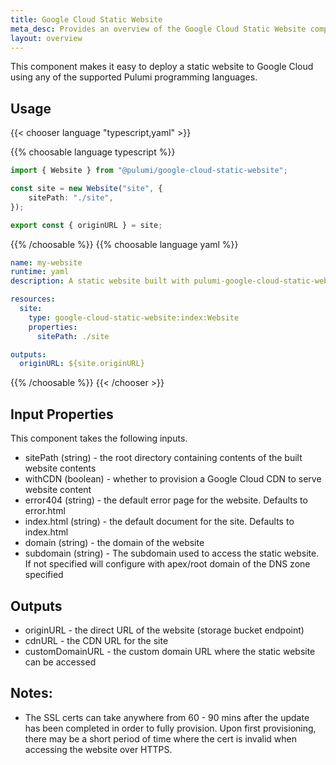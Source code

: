 ```yaml
---
title: Google Cloud Static Website
meta_desc: Provides an overview of the Google Cloud Static Website component.
layout: overview
---
```


This component makes it easy to deploy a static website to Google Cloud using any of the supported Pulumi programming languages.

## Usage

{{< chooser language "typescript,yaml" >}}

{{% choosable language typescript %}}

```typescript
import { Website } from "@pulumi/google-cloud-static-website";

const site = new Website("site", {
    sitePath: "./site",
});

export const { originURL } = site;
```

{{% /choosable %}}
{{% choosable language yaml %}}

```yaml
name: my-website
runtime: yaml
description: A static website built with pulumi-google-cloud-static-website.

resources:
  site:
    type: google-cloud-static-website:index:Website
    properties:
      sitePath: ./site

outputs:
  originURL: ${site.originURL}
```

{{% /choosable %}}
{{< /chooser >}}

## Input Properties

This component takes the following inputs.

- sitePath (string) - the root directory containing contents of the built website contents
- withCDN (boolean) - whether to provision a Google Cloud CDN to serve website content
- error404 (string) - the default error page for the website. Defaults to error.html
- index.html (string) - the default document for the site. Defaults to index.html
- domain (string) - the domain of the website
- subdomain (string) - The subdomain used to access the static website. If not specified will configure with apex/root domain of the DNS zone specified

## Outputs

- originURL - the direct URL of the website (storage bucket endpoint)
- cdnURL - the CDN URL for the site
- customDomainURL - the custom domain URL where the static website can be accessed


## Notes:

- The SSL certs can take anywhere from 60 - 90 mins after the update has been completed in order to fully provision. Upon first provisioning, there may be a short period of time where the cert is invalid when accessing the website over HTTPS.
